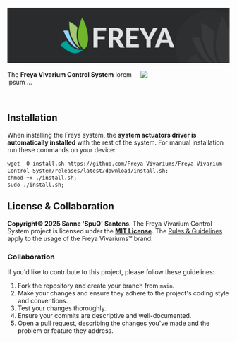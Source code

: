 ![Freya Banner](https://raw.githubusercontent.com/Freya-Vivariums/.github/refs/heads/main/brand/Freya_banner.png)

<img src="https://raw.githubusercontent.com/Freya-Vivariums/.github/main/documentation/Freya_vivarium.png" align="right" width="40%"/>

The **Freya Vivarium Control System** lorem ipsum ...

<br clear="right"/>

## Installation
When installing the Freya system, the **system actuators driver is automatically installed** with the rest of the system. For manual installation run these commands on your device:

```
wget -O install.sh https://github.com/Freya-Vivariums/Freya-Vivarium-Control-System/releases/latest/download/install.sh;
chmod +x ./install.sh;
sudo ./install.sh;
```

## License & Collaboration
**Copyright© 2025 Sanne 'SpuQ' Santens**. The Freya Vivarium Control System project is licensed under the **[MIT License](LICENSE.txt)**. The [Rules & Guidelines](https://github.com/Freya-Vivariums/.github/blob/main/brand/Freya_Trademark_Rules_and_Guidelines.md) apply to the usage of the Freya Vivariums™ brand.

### Collaboration

If you'd like to contribute to this project, please follow these guidelines:
1. Fork the repository and create your branch from `main`.
2. Make your changes and ensure they adhere to the project's coding style and conventions.
3. Test your changes thoroughly.
4. Ensure your commits are descriptive and well-documented.
5. Open a pull request, describing the changes you've made and the problem or feature they address.